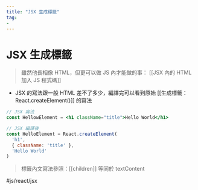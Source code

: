 ```yaml
---
title: "JSX 生成標籤"
tag: 
- 
---
```

# JSX 生成標籤
>雖然他長相像 HTML，但更可以做 JS 內才能做的事： [[JSX 內的 HTML 加入 JS 程式碼]]

- JSX 的寫法跟一般 HTML 差不了多少，編譯完可以看到原始 [[生成標籤：React.createElement()]] 的寫法

```jsx
// JSX 寫法
const HellowElement = <h1 className="title">Hello World</h1>
```
```jsx
// JSX 編譯後
const HelloElement = React.createElement(
  'h1',
  { className: 'title' },
  'Hello World'
)
```
>標籤內文寫法參照：[[children]]
>等同於 textContent

#js/react/jsx